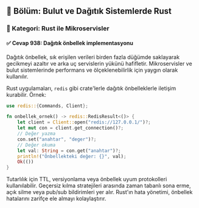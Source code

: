 ## 📘 Bölüm: Bulut ve Dağıtık Sistemlerde Rust
### 🔹 Kategori: Rust ile Mikroservisler
#### ✅ Cevap 938: Dağıtık önbellek implementasyonu

Dağıtık önbellek, sık erişilen verileri birden fazla düğümde saklayarak gecikmeyi azaltır ve arka uç servislerin yükünü hafifletir. Mikroservisler ve bulut sistemlerinde performans ve ölçeklenebilirlik için yaygın olarak kullanılır.

Rust uygulamaları, `redis` gibi crate'lerle dağıtık önbelleklerle iletişim kurabilir. Örnek:

```rust
use redis::{Commands, Client};

fn onbellek_ornek() -> redis::RedisResult<()> {
    let client = Client::open("redis://127.0.0.1/")?;
    let mut con = client.get_connection()?;
    // Değer yazma
    con.set("anahtar", "deger")?;
    // Değer okuma
    let val: String = con.get("anahtar")?;
    println!("Önbellekteki değer: {}", val);
    Ok(())
}
```

Tutarlılık için TTL, versiyonlama veya önbellek uyum protokolleri kullanılabilir. Geçersiz kılma stratejileri arasında zaman tabanlı sona erme, açık silme veya pub/sub bildirimleri yer alır. Rust'ın hata yönetimi, önbellek hatalarını zarifçe ele almayı kolaylaştırır.
